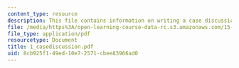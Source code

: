 ```yaml
---
content_type: resource
description: This file contains information on writing a case discussion.
file: /media/https%3A/open-learning-course-data-rc.s3.amazonaws.com/15-568a-practical-information-technology-management-spring-2005/8cb925f149ed10e72571cbee83966ad0_1_casediscussion.pdf
file_type: application/pdf
resourcetype: Document
title: 1_casediscussion.pdf
uid: 8cb925f1-49ed-10e7-2571-cbee83966ad0
---
```

